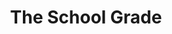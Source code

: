 ---
title: The School Grade
description: This is a description
id: modules/why/schoolgrade.md
type: module
module_type: center_list
class_name: grade
color: blue_list
---
